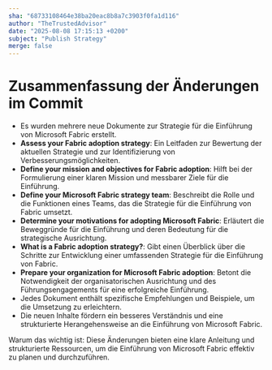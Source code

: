 ```yaml
---
sha: "68733108464e38ba20eac8b8a7c3903f0fa1d116"
author: "TheTrustedAdvisor"
date: "2025-08-08 17:15:13 +0200"
subject: "Publish Strategy"
merge: false
---
```


# Zusammenfassung der Änderungen im Commit

- Es wurden mehrere neue Dokumente zur Strategie für die Einführung von Microsoft Fabric erstellt.
- **Assess your Fabric adoption strategy**: Ein Leitfaden zur Bewertung der aktuellen Strategie und zur Identifizierung von Verbesserungsmöglichkeiten.
- **Define your mission and objectives for Fabric adoption**: Hilft bei der Formulierung einer klaren Mission und messbarer Ziele für die Einführung.
- **Define your Microsoft Fabric strategy team**: Beschreibt die Rolle und die Funktionen eines Teams, das die Strategie für die Einführung von Fabric umsetzt.
- **Determine your motivations for adopting Microsoft Fabric**: Erläutert die Beweggründe für die Einführung und deren Bedeutung für die strategische Ausrichtung.
- **What is a Fabric adoption strategy?**: Gibt einen Überblick über die Schritte zur Entwicklung einer umfassenden Strategie für die Einführung von Fabric.
- **Prepare your organization for Microsoft Fabric adoption**: Betont die Notwendigkeit der organisatorischen Ausrichtung und des Führungsengagements für eine erfolgreiche Einführung.
- Jedes Dokument enthält spezifische Empfehlungen und Beispiele, um die Umsetzung zu erleichtern.
- Die neuen Inhalte fördern ein besseres Verständnis und eine strukturierte Herangehensweise an die Einführung von Microsoft Fabric.

Warum das wichtig ist: Diese Änderungen bieten eine klare Anleitung und strukturierte Ressourcen, um die Einführung von Microsoft Fabric effektiv zu planen und durchzuführen.

